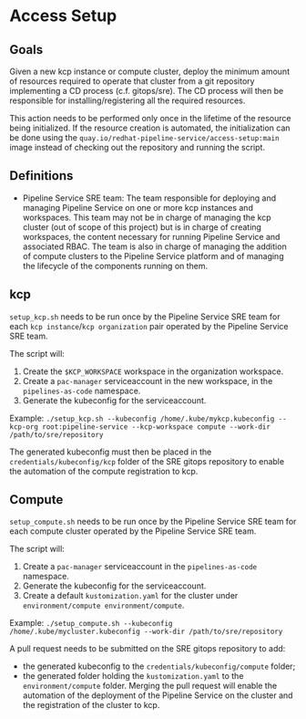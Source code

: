 # Access Setup

## Goals
Given a new kcp instance or compute cluster, deploy the minimum
amount of resources required to operate that cluster from a git repository
implementing a CD process (c.f. gitops/sre). The CD process will then be
responsible for installing/registering all the required resources.

This action needs to be performed only once in the lifetime of the resource
being initialized. If the resource creation is automated, the initialization
can be done using the `quay.io/redhat-pipeline-service/access-setup:main` image instead of
checking out the repository and running the script.

## Definitions

* Pipeline Service SRE team: The team responsible for deploying and managing
  Pipeline Service on one or more kcp instances and workspaces. This team may not be in
  charge of managing the kcp cluster (out of scope of this project) but is in charge of
  creating workspaces, the content necessary for running Pipeline Service and
  associated RBAC. The team is also in charge of managing the addition of compute
  clusters to the Pipeline Service platform and of managing the lifecycle of the
  components running on them.

## kcp
`setup_kcp.sh` needs to be run once by the Pipeline Service SRE team for each
`kcp instance`/`kcp organization` pair operated by the Pipeline Service SRE team.

The script will:
1. Create the `$KCP_WORKSPACE` workspace in the organization workspace.
2. Create a `pac-manager` serviceaccount in the new workspace, in the `pipelines-as-code` namespace.
3. Generate the kubeconfig for the serviceaccount.

Example: `./setup_kcp.sh --kubeconfig /home/.kube/mykcp.kubeconfig --kcp-org root:pipeline-service --kcp-workspace compute --work-dir /path/to/sre/repository`

The generated kubeconfig must then be placed in the `credentials/kubeconfig/kcp`
folder of the SRE gitops repository to enable the automation of the compute
registration to kcp.

## Compute
`setup_compute.sh` needs to be run once by the Pipeline Service SRE team for
each compute cluster operated by the Pipeline Service SRE team.

The script will:
1. Create a `pac-manager` serviceaccount in the `pipelines-as-code` namespace.
2. Generate the kubeconfig for the serviceaccount.
3. Create a default `kustomization.yaml` for the cluster under `environment/compute
environment/compute`.

Example: `./setup_compute.sh --kubeconfig /home/.kube/mycluster.kubeconfig --work-dir /path/to/sre/repository`

A pull request needs to be submitted on the SRE gitops repository to add:
* the generated kubeconfig to the `credentials/kubeconfig/compute` folder;
* the generated folder holding the `kustomization.yaml` to the `environment/compute` folder.
Merging the pull request will enable the automation of the deployment of the 
Pipeline Service on the cluster and the registration of the cluster to kcp.
